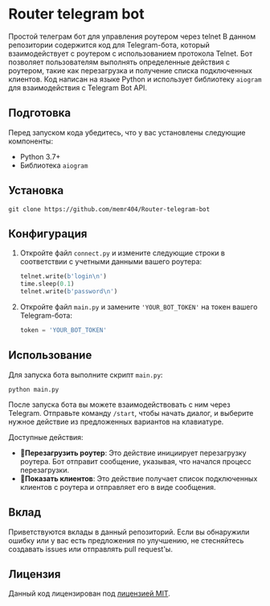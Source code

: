 # Router telegram bot
 Простой телеграм бот для управления роутером через telnet
В данном репозитории содержится код для Telegram-бота, который взаимодействует с роутером с использованием протокола Telnet. Бот позволяет пользователям выполнять определенные действия с роутером, такие как перезагрузка и получение списка подключенных клиентов. Код написан на языке Python и использует библиотеку `aiogram` для взаимодействия с Telegram Bot API.

## Подготовка

Перед запуском кода убедитесь, что у вас установлены следующие компоненты:

- Python 3.7+
- Библиотека `aiogram`

## Установка

   ```shell
   git clone https://github.com/memr404/Router-telegram-bot
   ```


## Конфигурация

1. Откройте файл `connect.py` и измените следующие строки в соответствии с учетными данными вашего роутера:

   ```python
   telnet.write(b'login\n')
   time.sleep(0.1)
   telnet.write(b'password\n')
   ```

2. Откройте файл `main.py` и замените `'YOUR_BOT_TOKEN'` на токен вашего Telegram-бота:

   ```python
   token = 'YOUR_BOT_TOKEN'
   ```

## Использование

Для запуска бота выполните скрипт `main.py`:

```shell
python main.py
```

После запуска бота вы можете взаимодействовать с ним через Telegram. Отправьте команду `/start`, чтобы начать диалог, и выберите нужное действие из предложенных вариантов на клавиатуре.

Доступные действия:

- **🔄Перезагрузить роутер**: Это действие инициирует перезагрузку роутера. Бот отправит сообщение, указывая, что начался процесс перезагрузки.
- **👥Показать клиентов**: Это действие получает список подключенных клиентов с роутера и отправляет его в виде сообщения.

## Вклад

Приветствуются вклады в данный репозиторий. Если вы обнаружили ошибку или у вас есть предложения по улучшению, не стесняйтесь создавать issues или отправлять pull request'ы.

## Лицензия

Данный код лицензирован под [лицензией MIT](LICENSE).
